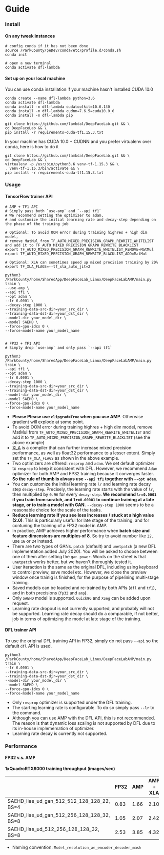 # Guide


### Install

#### On any tweek instances

```
# config conda if it has not been done
source /ParkCounty/peDev/conda/etc/profile.d/conda.sh
conda init

# open a new terminal
conda activate dfl-lambda
```

#### Set up on your local machine 

You can use conda installation if your machine hasn't installed CUDA 10.0

```
conda create --name dfl-lambda python=3.6
conda activate dfl-lambda
conda install -n dfl-lambda cudatoolkit=10.0.130
conda install -n dfl-lambda cudnn=7.6.5=cuda10.0_0
conda install -n dfl-lambda pip

git clone https://github.com/lambdal/DeepFaceLab.git && \
cd DeepFaceLab && \
pip install -r requirements-cuda-tf1.15.3.txt
```

In your machine has CUDA 10.0 + CUDNN and you prefer virtualenv over conda, here is how to do it

```
git clone https://github.com/lambdal/DeepFaceLab.git && \
cd DeepFaceLab && \
virtualenv -p /usr/bin/python3.6 venv-tf-1.15.3 && \
. venv-tf-1.15.3/bin/activate && \
pip install -r requirements-cuda-tf1.15.3.txt
```

### Usage

####  TensorFlow trainer API

```
# AMP + TF1 API
# Simply pass both `use-amp` and `--api tf1`
# We recommend setting the optimizer to adam, 
# and customize the initial learning rate and decay-step depending on the phase of the training job

# Optional: To avoid OOM error during training highres + high dim model, 
# remove MatMul from TF_AUTO_MIXED_PRECISION_GRAPH_REWRITE_WHITELIST and add it to TF_AUTO_MIXED_PRECISION_GRAPH_REWRITE_BLACKLIST
export TF_AUTO_MIXED_PRECISION_GRAPH_REWRITE_WHITELIST_REMOVE=MatMul
export TF_AUTO_MIXED_PRECISION_GRAPH_REWRITE_BLACKLIST_ADD=MatMul

# Optional: XLA can sometimes speed up mixed precision training by 20%
export TF_XLA_FLAGS=--tf_xla_auto_jit=2

python3 /ParkCounty/home/SharedApp/DeepFaceLab_Linux/DeepFaceLabAMP/main.py train \
--use-amp \
--api tf1 \
--opt adam \
--lr 0.0001 \
--decay-step 1000 \
--training-data-src-dir=your_src_dir \
--training-data-dst-dir=your_dst_dir \
--model-dir your_model_dir \
--model SAEHD \
--force-gpu-idxs 0 \
--force-model-name your_model_name


# FP32 + TF1 API
# Simply drop `use-amp` and only pass `--api tf1`

python3 /ParkCounty/home/SharedApp/DeepFaceLab_Linux/DeepFaceLabAMP/main.py train \
--api tf1 \
--opt adam \
--lr 0.0001 \
--decay-step 1000 \
--training-data-src-dir=your_src_dir \
--training-data-dst-dir=your_dst_dir \
--model-dir your_model_dir \
--model SAEHD \
--force-gpu-idxs 0 \
--force-model-name your_model_name
```

* __Please Please use `clipgrad=True` when you use AMP__. Otherwise gradient will explode at some point.
* To avoid OOM error during training highres + high dim model, remove MatMul from `TF_AUTO_MIXED_PRECISION_GRAPH_REWRITE_WHITELIST` and add it to `TF_AUTO_MIXED_PRECISION_GRAPH_REWRITE_BLACKLIST` (see the above example)
* [XLA](https://www.tensorflow.org/xla) is a compiler that can further increase mixed precision performance, as well as float32 performance to a lesser extent. Simply set the `TF_XLA_FLAGS` as shown in the above example. 
* Two optimizers are offered: `rmsprop` and `adam`. We set default optimizer to `rmsprop` to keep it consistent with DFL. However, we recommend `Adam` optimizer for both AMP and FP32 training because it converges faster. __So the rule of thumb is always use `--api tf1` together with `--opt adam`.__
* You can customize the initial learning rate `lr` and learning rate decay step `decay-step`. Precisely, the learning rate starts with the value of `lr`, then multiplied by `0.96` for every `decay-step`. __We recommend `lr=0.0001` if you train from scratch, and `lr=0.00001` to continue training at a late stage, or to train a model with GAN.__ `--decay-step 1000` seems to be a reasonable choice for the scale of the tasks.
* __Reduce learning rate if you see loss increases / stuck at a high value (2.0)__. This is particularly useful for late stage of the training, and for contuning the training of a FP32 model in AMP.
* In practice, AMP achieves higher performance when __batch size and feature dimensions are multiples of 8__. So try to avoid number like `22`, use `16` or `24` instead.
* There are two types of GANs. `patch` (default) and `unetpatch` (a new DFL implementation added July 2020). You will be asked to choose between one of them after setting the `gan_power`. Words on the street is that `unetpatch` works better, but we haven't thoroughly tested it.
* User iteraction is the same as the original DFL, including using keyboard to control preview, save model etc. However, we close the preview window once trainig is finished, for the purpose of pipelining multi-stage training.
* Saved models can be loaded and re-trained by both APIs (`dfl` and `tf1`), and in both precisions (`fp32` and `amp`). 
* Only `SAEHD` model is supported. `Quick96` and `XSeg` can be added upon request.
* Learning rate dropout is not currently supported, and probably will not be supported. Learning rate decay should do a comparable, if not better, job in terms of optimizing the model at late stage of the training. 

####  DFL trainer API

To use the original DFL training API in FP32, simply do not pass `--api` so the default `dfl` API is used.

```
python3 /ParkCounty/home/SharedApp/DeepFaceLab_Linux/DeepFaceLabAMP/main.py train \
--lr 0.0001 \
--training-data-src-dir=your_src_dir \
--training-data-dst-dir=your_dst_dir \
--model-dir your_model_dir \
--model SAEHD \
--force-gpu-idxs 0 \
--force-model-name your_model_name
```

* Only `rmsprop` optimizer is supported under the DFL training.
* The starting learning rate is configurable. To do so simply pass `--lr` to the command.
* Although you can use AMP with the DFL API, this is not recommended. The reason is that dynamic loss scaling is not supported by DFL due to its in-house implememation of optimizer.
* Learning rate decay is currently not supported.



### Performance

#### FP32 v.s. AMP 

__1xQuadroRTX8000 training throughput (images/sec)__

|   | FP32  | AMP | AMP + XLA |
|---|---|---|---|
| SAEHD_liae_ud_gan_512_512_128_128_22, BS=4 | 0.83  | 1.66  | 2.10  |
| SAEHD_liae_ud_gan_512_256_128_128_32, BS=8 | 1.05  | 2.07 | 2.42 |
| SAEHD_liae_ud_512_256_128_128_32, BS=8 | 2.53  | 3.85 | 4.32 |

* Naming convention: `Model_resolution_ae_encoder_decoder_mask`
